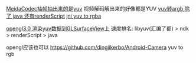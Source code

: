 [MeidaCodec抽帧抽出来的是yuv](https://blog.csdn.net/afei__/article/details/114886960) 视频解码解出来的好像都是YUV
[yuv转argb 除了 java 还有renderScript](https://juejin.cn/post/6844903749811634190)
[jni yuv to rgba ](https://github.com/xvolica/Camera2-Yuv2Rgb)


[opengl3.0 渲染yuv数据到GLSurfaceView上](https://blog.csdn.net/afei__/article/details/109031907)
速度排名:
libyuv(汇编了都) > ndk > renderScript > java


opengl应该也可以
https://github.com/dingjikerbo/Android-Camera  yuv to rgb